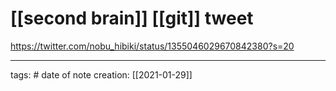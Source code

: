 # [[second brain]] [[git]] tweet
https://twitter.com/nobu_hibiki/status/1355046029670842380?s=20
___
tags: #
date of note creation: [[2021-01-29]]

